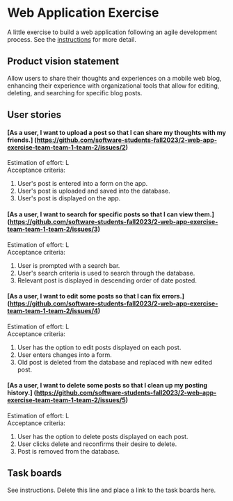# Web Application Exercise

A little exercise to build a web application following an agile development process. See the [instructions](instructions.md) for more detail.

## Product vision statement

Allow users to share their thoughts and experiences on a mobile web blog, enhancing their experience with organizational tools that allow for editing, deleting, and searching for specific blog posts.

## User stories

#### [As a user, I want to upload a post so that I can share my thoughts with my friends.] (https://github.com/software-students-fall2023/2-web-app-exercise-team-team-1-team-2/issues/2)
Estimation of effort: L  
Acceptance criteria:  
1. User's post is entered into a form on the app.
2. User's post is uploaded and saved into the database.
3. User's post is displayed on the app.

#### [As a user, I want to search for specific posts so that I can view them.] (https://github.com/software-students-fall2023/2-web-app-exercise-team-team-1-team-2/issues/3)
Estimation of effort: L  
Acceptance criteria:
1. User is prompted with a search bar.
2. User's search criteria is used to search through the database.
3. Relevant post is displayed in descending order of date posted.

#### [As a user, I want to edit some posts so that I can fix errors.] (https://github.com/software-students-fall2023/2-web-app-exercise-team-team-1-team-2/issues/4)
Estimation of effort: L  
Acceptance criteria:  
1. User has the option to edit posts displayed on each post.
2. User enters changes into a form.
3. Old post is deleted from the database and replaced with new edited post.

#### [As a user, I want to delete some posts so that I clean up my posting history.] (https://github.com/software-students-fall2023/2-web-app-exercise-team-team-1-team-2/issues/5)
Estimation of effort: L  
Acceptance criteria:
1. User has the option to delete posts displayed on each post.
2. User clicks delete and reconfirms their desire to delete.
3. Post is removed from the database.

## Task boards

See instructions. Delete this line and place a link to the task boards here.
